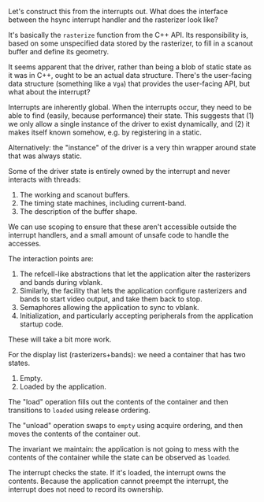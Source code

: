 Let's construct this from the interrupts out. What does the interface between
the hsync interrupt handler and the rasterizer look like?

It's basically the `rasterize` function from the C++ API. Its responsibility is,
based on some unspecified data stored by the rasterizer, to fill in a scanout
buffer and define its geometry.


It seems apparent that the driver, rather than being a blob of static state as
it was in C++, ought to be an actual data structure. There's the user-facing
data structure (something like a `Vga`) that provides the user-facing API, but
what about the interrupt?

Interrupts are inherently global. When the interrupts occur, they need to be
able to find (easily, because performance) their state. This suggests that (1)
we only allow a single instance of the driver to exist dynamically, and (2) it
makes itself known somehow, e.g. by registering in a static.

Alternatively: the "instance" of the driver is a very thin wrapper around state
that was always static.


Some of the driver state is entirely owned by the interrupt and never interacts
with threads:

1. The working and scanout buffers.
2. The timing state machines, including current-band.
3. The description of the buffer shape.

We can use scoping to ensure that these aren't accessible outside the interrupt
handlers, and a small amount of unsafe code to handle the accesses.

The interaction points are:

1. The refcell-like abstractions that let the application alter the rasterizers
   and bands during vblank.
2. Similarly, the facility that lets the application configure rasterizers and
   bands to start video output, and take them back to stop.
3. Semaphores allowing the application to sync to vblank.
4. Initialization, and particularly accepting peripherals from the application
   startup code.

These will take a bit more work.


For the display list (rasterizers+bands): we need a container that has two
states.

1. Empty.
2. Loaded by the application.

The "load" operation fills out the contents of the container and then
transitions to `loaded` using release ordering.

The "unload" operation swaps to `empty` using acquire ordering, and then moves
the contents of the container out.

The invariant we maintain: the application is not going to mess with the
contents of the container while the state can be observed as `loaded`.

The interrupt checks the state. If it's loaded, the interrupt owns the contents.
Because the application cannot preempt the interrupt, the interrupt does not
need to record its ownership.


